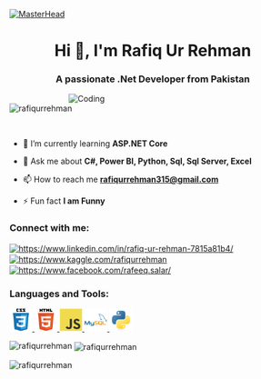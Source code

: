 [![MasterHead](https://www.hays.co.uk/documents/14947236/18198294/Image_Tech_Job_Data_Analyst_Science_LandingPage.jpg/6baea6c5-943e-d31d-1e17-67c5e54c8bc8?t=1617916807268)](https://rafiqurrehman.io)
<h1 align="center">Hi 👋, I'm Rafiq Ur Rehman</h1>
<h3 align="center">A passionate .Net Developer from Pakistan</h3>
<img align="right" alt="Coding" width="400" src="https://cdn.dribbble.com/users/1162077/screenshots/3848914/programmer.gif">

<p align="left"> <img src="https://komarev.com/ghpvc/?username=rafiqurrehman&label=Profile%20views&color=0e75b6&style=flat" alt="rafiqurrehman" /> </p>

<p align="left"> <a href="https://twitter.com/" target="blank"><img src="https://img.shields.io/twitter/follow/?logo=twitter&style=for-the-badge" alt="" /></a> </p>

- 🌱 I’m currently learning **ASP.NET Core**

- 💬 Ask me about **C#, Power BI, Python, Sql, Sql Server, Excel**

- 📫 How to reach me **rafiqurrehman315@gmail.com**

- ⚡ Fun fact **I am Funny**

<h3 align="left">Connect with me:</h3>
<p align="left">
<a href="https://linkedin.com/in/https://www.linkedin.com/in/rafiq-ur-rehman-7815a81b4/" target="blank"><img align="center" src="https://raw.githubusercontent.com/rahuldkjain/github-profile-readme-generator/master/src/images/icons/Social/linked-in-alt.svg" alt="https://www.linkedin.com/in/rafiq-ur-rehman-7815a81b4/" height="30" width="40" /></a>
<a href="https://kaggle.com/https://www.kaggle.com/rafiqurrehman" target="blank"><img align="center" src="https://raw.githubusercontent.com/rahuldkjain/github-profile-readme-generator/master/src/images/icons/Social/kaggle.svg" alt="https://www.kaggle.com/rafiqurrehman" height="30" width="40" /></a>
<a href="https://fb.com/https://www.facebook.com/rafeeq.salar/" target="blank"><img align="center" src="https://raw.githubusercontent.com/rahuldkjain/github-profile-readme-generator/master/src/images/icons/Social/facebook.svg" alt="https://www.facebook.com/rafeeq.salar/" height="30" width="40" /></a>
</p>

<h3 align="left">Languages and Tools:</h3>
<p align="left"> <a href="https://www.w3schools.com/css/" target="_blank" rel="noreferrer"> <img src="https://raw.githubusercontent.com/devicons/devicon/master/icons/css3/css3-original-wordmark.svg" alt="css3" width="40" height="40"/> </a> <a href="https://www.w3.org/html/" target="_blank" rel="noreferrer"> <img src="https://raw.githubusercontent.com/devicons/devicon/master/icons/html5/html5-original-wordmark.svg" alt="html5" width="40" height="40"/> </a> <a href="https://developer.mozilla.org/en-US/docs/Web/JavaScript" target="_blank" rel="noreferrer"> <img src="https://raw.githubusercontent.com/devicons/devicon/master/icons/javascript/javascript-original.svg" alt="javascript" width="40" height="40"/> </a> <a href="https://www.mysql.com/" target="_blank" rel="noreferrer"> <img src="https://raw.githubusercontent.com/devicons/devicon/master/icons/mysql/mysql-original-wordmark.svg" alt="mysql" width="40" height="40"/> </a> <a href="https://www.python.org" target="_blank" rel="noreferrer"> <img src="https://raw.githubusercontent.com/devicons/devicon/master/icons/python/python-original.svg" alt="python" width="40" height="40"/> </a> </p>

<p><img align="left" src="https://github-readme-stats.vercel.app/api/top-langs?username=rafiqurrehman&show_icons=true&locale=en&layout=compact" alt="rafiqurrehman" /></p>

<p>&nbsp;<img align="center" src="https://github-readme-stats.vercel.app/api?username=rafiqurrehman&show_icons=true&locale=en" alt="rafiqurrehman" /></p>

<p><img align="center" src="https://github-readme-streak-stats.herokuapp.com/?user=rafiqurrehman&" alt="rafiqurrehman" /></p>
